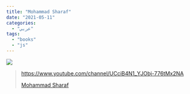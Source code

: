 ```yaml
---
title: "Mohammad Sharaf"
date: "2021-05-11"
categories:
  - "عربي"
tags:
  - "books"
  - "js"
---
```


![](https://yt3.ggpht.com/ytc/AAUvwnhCnPnq_Va9wbUzMWuMgNrHBha8kWM7bHaa6QLK=s176-c-k-c0x00ffffff-no-rj)

> https://www.youtube.com/channel/UCciB4N1_YJObj-776tMx2NA
>
> [Mohammad Sharaf](https://www.youtube.com/channel/UCciB4N1_YJObj-776tMx2NA)
